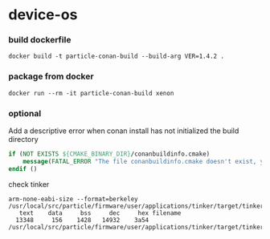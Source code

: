 device-os
===

### build dockerfile

`docker build -t particle-conan-build --build-arg VER=1.4.2 .`


### package from docker

`docker run --rm -it particle-conan-build xenon`

### optional

Add a descriptive error when conan install has not initialized the build directory

```cmake
if (NOT EXISTS ${CMAKE_BINARY_DIR}/conanbuildinfo.cmake)
    message(FATAL_ERROR "The file conanbuildinfo.cmake doesn't exist, you have to run conan install first")
endif ()
```

check tinker

```text
arm-none-eabi-size --format=berkeley /usr/local/src/particle/firmware/user/applications/tinker/target/tinker.elf
   text	   data	    bss	    dec	    hex	filename
  13348	    156	   1428	  14932	   3a54	/usr/local/src/particle/firmware/user/applications/tinker/target/tinker.elf

```
